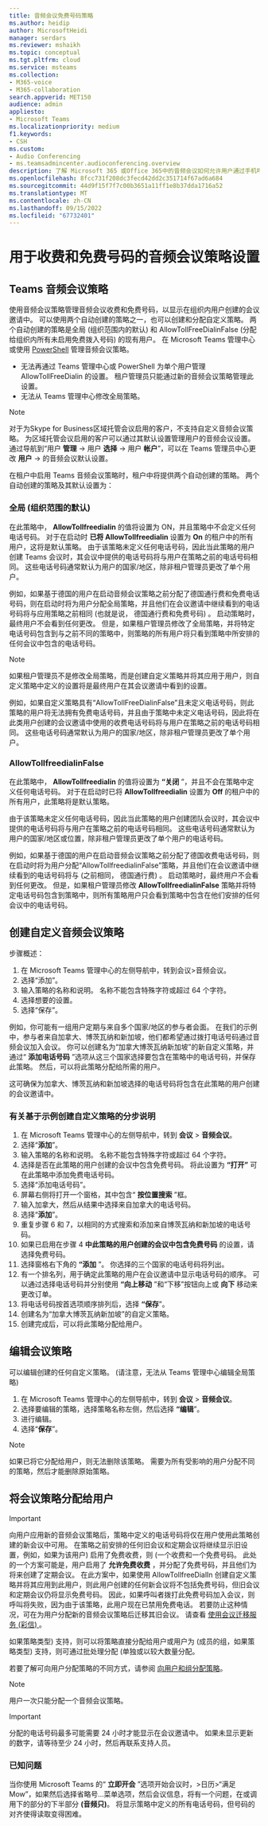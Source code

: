 ```yaml
---
title: 音频会议免费号码策略
ms.author: heidip
author: MicrosoftHeidi
manager: serdars
ms.reviewer: mshaikh
ms.topic: conceptual
ms.tgt.pltfrm: cloud
ms.service: msteams
ms.collection:
- M365-voice
- M365-collaboration
search.appverid: MET150
audience: admin
appliesto:
- Microsoft Teams
ms.localizationpriority: medium
f1.keywords:
- CSH
ms.custom:
- Audio Conferencing
- ms.teamsadmincenter.audioconferencing.overview
description: 了解 Microsoft 365 或Office 365中的音频会议如何允许用户通过手机呼叫会议。
ms.openlocfilehash: 8fcc731f208dc3fecd42dd2c351714f67ad6a684
ms.sourcegitcommit: 44d9f15f7f7c00b3651a11ff1e8b37dda1716a52
ms.translationtype: MT
ms.contentlocale: zh-CN
ms.lasthandoff: 09/15/2022
ms.locfileid: "67732401"
---
```

# <a name="audio-conferencing-policy-settings-for-toll-and-toll-free-numbers"></a>用于收费和免费号码的音频会议策略设置

## <a name="teams-audio-conferencing-policy"></a>Teams 音频会议策略

使用音频会议策略管理音频会议收费和免费号码，以显示在组织内用户创建的会议邀请中。 可以使用两个自动创建的策略之一，也可以创建和分配自定义策略。 两个自动创建的策略是全局 (组织范围内的默认) 和 AllowTollFreeDialinFalse (分配给组织内所有未启用免费拨入号码) 的现有用户。 在 Microsoft Teams 管理中心或使用 [PowerShell](teams-powershell-overview.md) 管理音频会议策略。

- 无法再通过 Teams 管理中心或 PowerShell 为单个用户管理 AllowTollFreeDialin 的设置。 租户管理员只能通过新的音频会议策略管理此设置。
- 无法从 Teams 管理中心修改全局策略。

> [!NOTE]
> 对于为Skype for Business区域托管会议启用的客户，不支持自定义音频会议策略。 为区域托管会议启用的客户可以通过其默认设置管理用户的音频会议设置。 通过导航到“用户 **管理** -> 用户 **选择** -> 用户 **帐户**”，可以在 Teams 管理员中心更改 **用户** -> 的音频会议默认设置。

在租户中启用 Teams 音频会议策略时，租户中将提供两个自动创建的策略。 两个自动创建的策略及其默认设置为：

### <a name="global-org-wide-default"></a>全局 (组织范围的默认) 

在此策略中， **AllowTollfreedialin** 的值将设置为 ON，并且策略中不会定义任何电话号码。 对于在启动时 **已将 AllowTollfreedialin** 设置为 **On** 的租户中的所有用户，这将是默认策略。
由于该策略未定义任何电话号码，因此当此策略的用户创建 Teams 会议时，其会议中提供的电话号码将与用户在策略之前的电话号码相同。 这些电话号码通常默认为用户的国家/地区，除非租户管理员更改了单个用户。

例如，如果基于德国的用户在启动音频会议策略之前分配了德国通行费和免费电话号码，则在启动时将为用户分配全局策略，并且他们在会议邀请中继续看到的电话号码将与应用策略之前相同 (也就是说， 德国通行费和免费号码) 。 启动策略时，最终用户不会看到任何更改。 但是，如果租户管理员修改了全局策略，并将特定电话号码包含到与之前不同的策略中，则策略的所有用户将只看到策略中所安排的任何会议中包含的电话号码。

> [!NOTE]
> 如果租户管理员不是修改全局策略，而是创建自定义策略并将其应用于用户，则自定义策略中定义的设置将是最终用户在其会议邀请中看到的设置。

例如，如果自定义策略具有“AllowTollFreeDialinFalse”且未定义电话号码，则此策略的用户将无法拥有免费电话号码，并且由于策略中未定义电话号码，因此将在此类用户创建的会议邀请中使用的收费电话号码将与用户在策略之前的电话号码相同。 这些电话号码通常默认为用户的国家/地区，除非租户管理员更改了单个用户。

### <a name="allowtollfreedialinfalse"></a>AllowTollfreedialinFalse

在此策略中， **AllowTollfreedialin** 的值将设置为 **“关闭** ”，并且不会在策略中定义任何电话号码。 对于在启动时已将 **AllowTollfreedialin** 设置为 **Off** 的租户中的所有用户，此策略将是默认策略。

由于该策略未定义任何电话号码，因此当此策略的用户创建团队会议时，其会议中提供的电话号码将与用户在策略之前的电话号码相同。 这些电话号码通常默认为用户的国家/地区或位置，除非租户管理员更改了单个用户的电话号码。

例如，如果基于德国的用户在启动音频会议策略之前分配了德国收费电话号码，则在启动时将为用户分配“AllowTollfreedialinFalse”策略，并且他们在会议邀请中继续看到的电话号码将与 (之前相同， 德国通行费) 。 启动策略时，最终用户不会看到任何更改。 但是，如果租户管理员修改 **AllowTollfreedialinFalse** 策略并将特定电话号码包含到策略中，则所有策略用户只会看到策略中包含在他们安排的任何会议中的电话号码。

## <a name="create-a-custom-audio-conferencing-policy"></a>创建自定义音频会议策略

步骤概述：

1. 在 Microsoft Teams 管理中心的左侧导航中，转到会议>音频会议。
1. 选择“添加”。
1. 输入策略的名称和说明。 名称不能包含特殊字符或超过 64 个字符。
1. 选择想要的设置。
1. 选择“保存”。

例如，你可能有一组用户定期与来自多个国家/地区的参与者会面。 在我们的示例中，参与者来自加拿大、博茨瓦纳和新加坡，他们都希望通过拨打电话号码通过音频会议加入会议。 你可以创建名为“加拿大博茨瓦纳新加坡”的新自定义策略，并通过“ **添加电话号码** ”选项从这三个国家选择要包含在策略中的电话号码，并保存此策略。 然后，可以将此策略分配给所需的用户。

这可确保为加拿大、博茨瓦纳和新加坡选择的电话号码将包含在此策略的用户创建的会议邀请中。

### <a name="step-by-step-instructions-on-creating-a-custom-policy-based-on-the-example"></a>有关基于示例创建自定义策略的分步说明

1. 在 Microsoft Teams 管理中心的左侧导航中，转到 **会议** > **音频会议**。
2. 选择“**添加**”。
3. 输入策略的名称和说明。 名称不能包含特殊字符或超过 64 个字符。
4. 选择是否在此策略的用户创建的会议中包含免费号码。 将此设置为 **“打开”** 可在此策略中添加免费电话号码。
5. 选择“添加电话号码”。
6. 屏幕右侧将打开一个窗格，其中包含“ **按位置搜索** ”框。
7. 输入加拿大，然后从结果中选择来自加拿大的电话号码。
8. 选择“**添加**”。
9. 重复步骤 6 和 7，以相同的方式搜索和添加来自博茨瓦纳和新加坡的电话号码。
10. 如果已启用在步骤 4 **中此策略的用户创建的会议中包含免费号码** 的设置，请选择免费号码。
11. 选择窗格右下角的 **“添加** ”。 你选择的三个国家的电话号码将列出。
12. 有一个排名列，用于确定此策略的用户在会议邀请中显示电话号码的顺序。 可以通过选择电话号码并分别使用 **“向上移动** ”和“下移”按钮向上或 **向下** 移动来更改订单。
13. 将电话号码按首选项顺序排列后，选择 **“保存**”。
14. 创建名为“加拿大博茨瓦纳新加坡”的自定义策略。
15. 创建完成后，可以将此策略分配给用户。

## <a name="edit-a-meeting-policy"></a>编辑会议策略

可以编辑创建的任何自定义策略。  (请注意，无法从 Teams 管理中心编辑全局策略) 

1. 在 Microsoft Teams 管理中心的左侧导航中，转到 **会议** > **音频会议**。
1. 选择要编辑的策略，选择策略名称左侧，然后选择 **“编辑**”。
1. 进行编辑。
1. 选择“**保存**”。

> [!NOTE]
> 如果已将它分配给用户，则无法删除该策略。 需要为所有受影响的用户分配不同的策略，然后才能删除原始策略。

## <a name="assign-a-meeting-policy-to-users"></a>将会议策略分配给用户

> [!IMPORTANT]
> 向用户应用新的音频会议策略后，策略中定义的电话号码将仅在用户使用此策略创建的新会议中可用。 在策略之前安排的任何旧会议和定期会议将继续显示旧设置，例如，如果为该用户) 启用了免费收费，则 (一个收费和一个免费号码。 此处的一个方案可能是，用户启用了 **允许免费收费** ，并分配了免费号码，并且他们为将来创建了定期会议。 在此方案中，如果使用 AllowTollfreeDialIn 创建自定义策略并将其应用到此用户，则此用户创建的任何新会议将不包括免费号码，但旧会议和定期会议仍将显示免费号码。 因此，如果呼叫者拨打此免费号码加入会议，则呼叫将失败，因为由于该策略，此用户现在已禁用免费电话。 若要防止这种情况，可在为用户分配新的音频会议策略后迁移其旧会议。 请查看 [使用会议迁移服务 (彩信) ](/SkypeForBusiness/audio-conferencing-in-office-365/setting-up-the-meeting-migration-service-mms)。

如果策略类型) 支持，则可以将策略直接分配给用户或用户为 (成员的组，如果策略类型) 支持，则可通过批处理分配 (单独或以较大数量分配。

若要了解可向用户分配策略的不同方式，请参阅 [向用户和组分配策略](assign-policies-users-and-groups.md)。

> [!NOTE]
> 用户一次只能分配一个音频会议策略。

> [!IMPORTANT]
> 分配的电话号码最多可能需要 24 小时才能显示在会议邀请中。 如果未显示更新的数字，请等待至少 24 小时，然后再联系支持人员。

### <a name="known-issue"></a>已知问题

当你使用 Microsoft Teams 的“ **立即开会** ”选项开始会议时，>日历>“满足 Mow”，如果然后选择省略号...菜单选项，然后会议信息，将有一个问题，在或调用下的部分的下半部分 **(音频只)**。 将显示策略中定义的所有电话号码，但号码的对齐使得读取变得困难。
